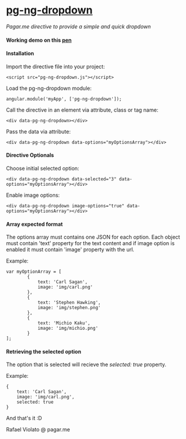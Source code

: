 # [pg-ng-dropdown](https://github.com/rfviolato/pg-ng-dropdown)
*Pagar.me directive to provide a simple and quick dropdown*

#### **Working demo on this [pen](http://codepen.io/rviolato/pen/xGRboq)**

#### Installation

Import the directive file into your project:
```
<script src="pg-ng-dropdown.js"></script>
```

Load the pg-ng-dropdown module:
```
angular.module('myApp', ['pg-ng-dropdown']);
```


Call the directive in an element via attribute, class or tag name:
```
<div data-pg-ng-dropdown></div>
```


Pass the data via attribute:
```
<div data-pg-ng-dropdown data-options="myOptionsArray"></div>
```

#### Directive Optionals

Choose initial selected option:
```
<div data-pg-ng-dropdown data-selected="3" data-options="myOptionsArray"></div>
```

Enable image options:
```
<div data-pg-ng-dropdown image-options="true" data-options="myOptionsArray"></div>
```

#### Array expected format

The options array must contains one JSON for each option. Each object must contain 'text' property for the text content and if image option is enabled it must contain 'image' property with the url.

Example:
```
var myOptionArray = [
		{
			text: 'Carl Sagan',
			image: 'img/carl.png'
		},
		{
			text: 'Stephen Hawking',
			image: 'img/stephen.png'
		},
		{
			text: 'Michio Kaku',
			image: 'img/michio.png'
		}
];
```

#### Retrieving the selected option

The option that is selected will recieve the *selected: true* property.

Example:
```
{
	text: 'Carl Sagan',
	image: 'img/carl.png',
	selected: true
}
```

And that's it :D

Rafael Violato @ pagar.me
